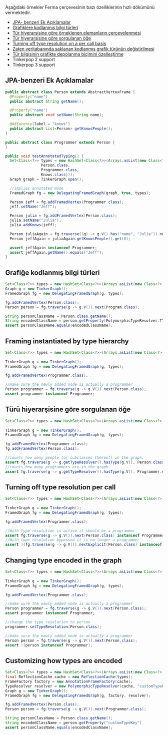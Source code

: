Aşağıdaki örnekler Ferma çerçevesinin bazı özelliklerinin hızlı dökümünü vermektedir.

* [JPA- benzeri Ek Açıklamalar](#jpa-like-annotations)
* [Grafiklere kodlanmış bilgi türleri](#type-information-encoded-into-graph)
* [Tür hiyerarşisine göre örneklenen elemanların çerçevelenmesi](#framing-instantiated-by-type-hierarchy)
* [Tür hiyerarşisine göre sorgulanan öğe](#element-queried-by-type-hierarchy)
* [Turning off type resolution on a per call basis](#turning-off-type-resolution-per-call)
* [Zaten veritabanında saklanan kodlanmış grafik türünün değiştirilmesi](#changing-type-encoded-in-the-graph)
* [Tür bilgisinin grafikte depolanma biçimini özelleştirme](#customizing-how-types-are-encoded)
* Tinkerpop 2 support
* Tinkerpop 3 support

## JPA-benzeri Ek Açıklamalar

```Java
public abstract class Person extends AbstractVertexFrame {
  @Property("name")
  public abstract String getName();

  @Property("name")
  public abstract void setName(String name);

  @Adjacency(label = "knows")
  public abstract List<Person> getKnowsPeople();
}

public abstract class Programmer extends Person {
}

public void testAnnotatedTyping() {
  Set<Class<?>> types = new HashSet<Class<?>>(Arrays.asList(new Class<?>[]{
                Person.class,
                Programmer.class,
                Knows.class}));
  Graph graph = TinkerGraph.open();

  //implies annotated mode
  FramedGraph fg = new DelegatingFramedGraph(graph, true, types);

  Person jeff = fg.addFramedVertex(Programmer.class);
  jeff.setName("Jeff");

  Person julia = fg.addFramedVertex(Person.class);
  julia.setName("Julia");
  julia.addKnows(jeff);

  Person juliaAgain = fg.traverse((g) -> g.V().has("name", "Julia")).next(Person.class);
  Person jeffAgain = juliaAgain.getKnowsPeople().get(0);

  assert jeffAgain instanceof Programmer;
  assert jeffAgain.getName().equals("Jeff");
}
```

## Grafiğe kodlanmış bilgi türleri

```java
Set<Class<?>> types = new HashSet<Class<?>>(Arrays.asList(new Class<?>[]{Person.class}));
Graph g = new TinkerGraph();
FramedGraph fg = new DelegatingFramedGraph(g, types);

fg.addFramedVertex(Person.class);
Person person = fg.traverse(g -> g.V()).next(Program.class);

String personClassName = Person.class.getName();
String encodedClassName = person.getProperty(PolymorphicTypeResolver.TYPE_RESOLUTION_KEY)
assert personClassName.equals(encodedClassName);
```

## Framing instantiated by type hierarchy

```java
Set<Class<?>> types = new HashSet<Class<?>>(Arrays.asList(new Class<?>[]{Person.class,
                                                                         Programmer.class}));
TinkerGraph g = new TinkerGraph();
FramedGraph fg = new DelegatingFramedGraph(g, types);

fg.addFramedVertex(Programmer.class);

//make sure the newly added node is actually a programmer
Person programmer = fg.traverse(g -> g.V()).next(Person.class);
assert programmer instanceof Programmer;
```

## Türü hiyerarşisine göre sorgulanan öğe

```java
Set<Class<?>> types = new HashSet<Class<?>>(Arrays.asList(new Class<?>[]{Person.class,
                                                                         Programmer.class}));
TinkerGraph g = new TinkerGraph();
FramedGraph fg = new DelegatingFramedGraph(g, types);

fg.addFramedVertex(Programmer.class);
fg.addFramedVertex(Person.class);

//counts how many people (or subclasses thereof) in the graph.
assert fg.traverse(g -> g.getTypeResolver().hasType(g.V(), Person.class)).toList(Person.class).size() == 2;
//counts how many programmers are in the graph
assert fg.traverse(g -> g.getTypeResolver().hasType(g.V(), Programmer.class)).toList(Person.class).size() == 1;
```

## Turning off type resolution per call

```java
Set<Class<?>> types = new HashSet<Class<?>>(Arrays.asList(new Class<?>[]{Person.class,
                                                                         Programmer.class}));
TinkerGraph g = new TinkerGraph();
FramedGraph fg = new DelegatingFramedGraph(g, types);

fg.addFramedVertex(Programmer.class);

//With type resolution is active it should be a programmer
assert fg.traverse(g -> g.V()).next(Person.class) instanceof Programmer;
//With type resolution bypassed it is no longer a programmer
assert !(fg.traverse(g -> g.V()).nextExplicit(Person.class) instanceof Programmer);
```

## Changing type encoded in the graph

```java
Set<Class<?>> types = new HashSet<Class<?>>(Arrays.asList(new Class<?>[]{Person.class,
                                                                         Programmer.class}));
TinkerGraph g = new TinkerGraph();
FramedGraph fg = new DelegatingFramedGraph(g, types);

fg.addFramedVertex(Programmer.class);

//make sure the newly added node is actually a programmer
Person programmer = fg.traverse(g -> g.V()).next(Person.class);
assert programmer instanceof Programmer;

//change the type resolution to person
programmer.setTypeResolution(Person.class);

//make sure the newly added node is actually a programmer
Person person = fg.traverse(g -> g.V()).next(Person.class);
assert !(person instanceof Programmer);
```

## Customizing how types are encoded

```java
Set<Class<?>> types = new HashSet<Class<?>>(Arrays.asList(new Class<?>[]{Person.class}));
final ReflectionCache cache = new ReflectionCache(types);
FrameFactory factory = new AnnotationFrameFactory(cache);
TypeResolver resolver = new PolymorphicTypeResolver(cache, "customTypeKey");
Graph g = new TinkerGraph();
FramedGraph fg = new DelegatingFramedGraph(g, factory, resolver);

fg.addFramedVertex(Person.class);
Person person = fg.traverse(g -> g.V()).next(Programmer.class);

String personClassName = Person.class.getName();
String encodedClassName = person.getProperty("customTypeKey")
assert personClassName.equals(encodedClassName);
```